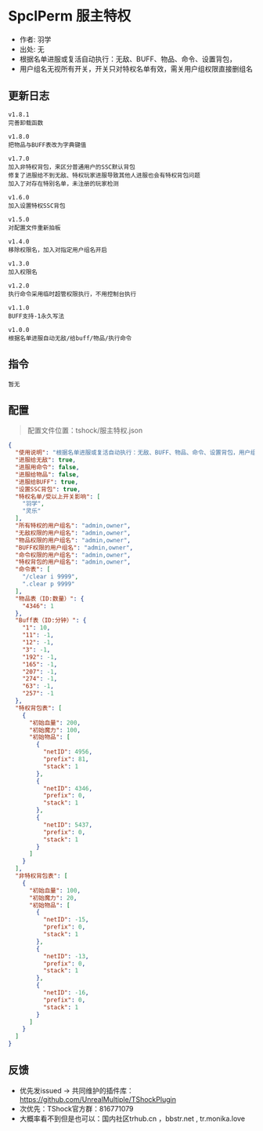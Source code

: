 # SpclPerm 服主特权
- 作者: 羽学
- 出处: 无
- 根据名单进服或复活自动执行：无敌、BUFF、物品、命令、设置背包，
- 用户组名无视所有开关，开关只对特权名单有效，需关用户组权限直接删组名

## 更新日志

```
v1.8.1
完善卸载函数

v1.8.0
把物品与BUFF表改为字典键值

v1.7.0
加入非特权背包，来区分普通用户的SSC默认背包
修复了进服给不到无敌、特权玩家进服导致其他人进服也会有特权背包问题
加入了对存在特别名单，未注册的玩家检测

v1.6.0
加入设置特权SSC背包

v1.5.0
对配置文件重新拍板

v1.4.0
移除权限名，加入对指定用户组名开启

v1.3.0
加入权限名

v1.2.0
执行命令采用临时超管权限执行，不用控制台执行

v1.1.0
BUFF支持-1永久写法

v1.0.0
根据名单进服自动无敌/给buff/物品/执行命令
```

## 指令

```
暂无
```

## 配置
> 配置文件位置：tshock/服主特权.json
```json
{
  "使用说明": "根据名单进服或复活自动执行：无敌、BUFF、物品、命令、设置背包，用户组名无视所有开关，开关只对特权名单有效，需关用户组权限直接删组名",
  "进服给无敌": true,
  "进服用命令": false,
  "进服给物品": false,
  "进服给BUFF": true,
  "设置SSC背包": true,
  "特权名单/受以上开关影响": [
    "羽学",
    "灵乐"
  ],
  "所有特权的用户组名": "admin,owner",
  "无敌权限的用户组名": "admin,owner",
  "物品权限的用户组名": "admin,owner",
  "BUFF权限的用户组名": "admin,owner",
  "命令权限的用户组名": "admin,owner",
  "特权背包的用户组名": "admin,owner",
  "命令表": [
    "/clear i 9999",
    ".clear p 9999"
  ],
  "物品表（ID:数量）": {
    "4346": 1
  },
  "Buff表（ID:分钟）": {
    "1": 10,
    "11": -1,
    "12": -1,
    "3": -1,
    "192": -1,
    "165": -1,
    "207": -1,
    "274": -1,
    "63": -1,
    "257": -1
  },
  "特权背包表": [
    {
      "初始血量": 200,
      "初始魔力": 100,
      "初始物品": [
        {
          "netID": 4956,
          "prefix": 81,
          "stack": 1
        },
        {
          "netID": 4346,
          "prefix": 0,
          "stack": 1
        },
        {
          "netID": 5437,
          "prefix": 0,
          "stack": 1
        }
      ]
    }
  ],
  "非特权背包表": [
    {
      "初始血量": 100,
      "初始魔力": 20,
      "初始物品": [
        {
          "netID": -15,
          "prefix": 0,
          "stack": 1
        },
        {
          "netID": -13,
          "prefix": 0,
          "stack": 1
        },
        {
          "netID": -16,
          "prefix": 0,
          "stack": 1
        }
      ]
    }
  ]
}
```
## 反馈
- 优先发issued -> 共同维护的插件库：https://github.com/UnrealMultiple/TShockPlugin
- 次优先：TShock官方群：816771079
- 大概率看不到但是也可以：国内社区trhub.cn ，bbstr.net , tr.monika.love
